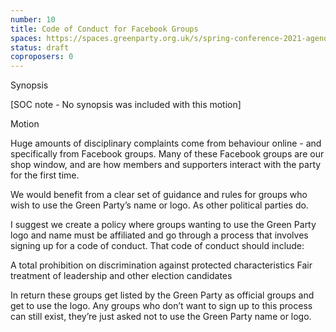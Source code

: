 ```yaml
---
number: 10
title: Code of Conduct for Facebook Groups
spaces: https://spaces.greenparty.org.uk/s/spring-conference-2021-agenda-forum2/?contentId=77451
status: draft
coproposers: 0
---
```

Synopsis


[SOC note - No synopsis was included with this motion]


Motion


Huge amounts of disciplinary complaints come from behaviour online - and specifically from Facebook groups. Many of these Facebook groups are our shop window, and are how members and supporters interact with the party for the first time.


We would benefit from a clear set of guidance and rules for groups who wish to use the Green Party’s name or logo. As other political parties do.


I suggest we create a policy where groups wanting to use the Green Party logo and name must be affiliated and go through a process that involves signing up for a code of conduct. That code of conduct should include:


A total prohibition on discrimination against protected characteristics
Fair treatment of leadership and other election candidates


In return these groups get listed by the Green Party as official groups and get to use the logo. Any groups who don’t want to sign up to this process can still exist, they’re just asked not to use the Green Party name or logo.
